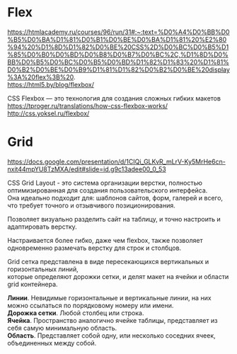 # Flex  

https://htmlacademy.ru/courses/96/run/31#:~:text=%D0%A4%D0%BB%D0%B5%D0%BA%D1%81%D0%B1%D0%BE%D0%BA%D1%81%20%E2%80%94%20%D1%8D%D1%82%D0%BE%20CSS%2D%D0%BC%D0%B5%D1%85%D0%B0%D0%BD%D0%B8%D0%B7%D0%BC%2C,%D1%8D%D0%BB%D0%B5%D0%BC%D0%B5%D0%BD%D1%82%D1%83%20%D1%81%D0%B2%D0%BE%D0%B9%D1%81%D1%82%D0%B2%D0%BE%20display%3A%20flex%3B%20.  
https://html5.by/blog/flexbox/

CSS Flexbox — это технология для создания сложных гибких макетов  
https://tproger.ru/translations/how-css-flexbox-works/  
http://css.yoksel.ru/flexbox/


# Grid   

https://docs.google.com/presentation/d/1CIQi_GLKvR_mLrV-Ky5MrHe6cn-nxit44mpYU8TzMXA/edit#slide=id.g9c13adee00_0_53

CSS Grid Layout - это система организации верстки, полностью оптимизированная для создания пользовательского интерфейса.  
Она идеально подходит для: шаблонов сайтов, форм, галерей и всего, что требует точного и отзывчивого позиционирования.

Позволяет визуально разделить сайт на таблицу, и точно настроить и адаптировать верстку.  

Настраивается более гибко, даже чем flexbox, также позволяет одновременно размечать верстку для строк и столбцов. 

Grid сетка представлена в виде пересекающихся вертикальных и горизонтальных линий,  
которые определяют дорожки сетки, и делят макет на ячейки и области grid контейнера.  

**Линии**. Невидимые горизонтальные и вертикальные линии, на них можно ссылаться по порядковому номеру или имени.  
**Дорожка сетки**. Любой столбец или строка.  
**Ячейка**. Пространство аналогично ячейке таблицы, представляет из себя самую минимальную область.  
**Область**. Представляет собой одну, или несколько соседних ячеек, объединенных между собой.
